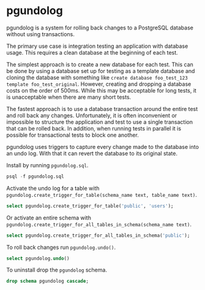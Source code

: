 # pgundolog

pgundolog is a system for rolling back changes to a PostgreSQL database without using transactions.

The primary use case is integration testing an application with database usage. This requires a clean database at the
beginning of each test.

The simplest approach is to create a new database for each test. This can be done by using a database set up for testing
as a template database and cloning the database with something like `create database foo_test_123 template
foo_test_original`. However, creating and dropping a database costs on the order of 500ms. While this may be acceptable
for long tests, it is unacceptable when there are many short tests.

The fastest approach is to use a database transaction around the entire test and roll back any changes. Unfortunately,
it is often inconvenient or impossible to structure the application and test to use a single transaction that can be
rolled back. In addition, when running tests in parallel it is possible for transactional tests to block one another.

pgundolog uses triggers to capture every change made to the database into an undo log. With that it can revert the
database to its original state.

Install by running `pgundolog.sql`.

```sql
psql -f pgundolog.sql
```

Activate the undo log for a table with `pgundolog.create_trigger_for_table(schema_name text, table_name text)`.

```sql
select pgundolog.create_trigger_for_table('public', 'users');
```

Or activate an entire schema with `pgundolog.create_trigger_for_all_tables_in_schema(schema_name text)`.

```sql
select pgundolog.create_trigger_for_all_tables_in_schema('public');
```

To roll back changes run `pgundolog.undo()`.

```sql
select pgundolog.undo()
```

To uninstall drop the `pgundolog` schema.

```sql
drop schema pgundolog cascade;
```
